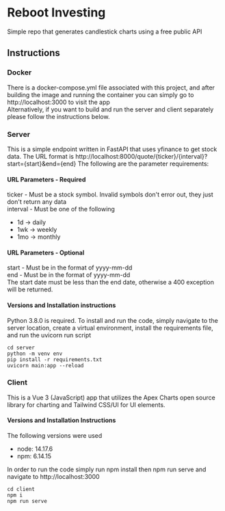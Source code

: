 # Reboot Investing
Simple repo that generates candlestick charts using a free public API

## Instructions
### Docker
There is a docker-compose.yml file associated with this project, and after building the image and running the container you can simply go to http://localhost:3000 to visit the app  
Alternatively, if you want to build and run the server and client separately please follow the instructions below.

### Server
This is a simple endpoint written in FastAPI that uses yfinance to get stock data.  The URL format is http://localhost:8000/quote/{ticker}/{interval}?start={start}&end={end}
The following are the parameter requirements:
#### URL Parameters - Required
ticker - Must be a stock symbol.  Invalid symbols don't error out, they just don't return any data  
interval - Must be one of the following

- 1d -> daily
- 1wk -> weekly
- 1mo -> monthly

#### URL Parameters - Optional
start - Must be in the format of yyyy-mm-dd  
end - Must be in the format of yyyy-mm-dd  
The start date must be less than the end date, otherwise a 400 exception will be returned.

#### Versions and Installation instructions
Python 3.8.0 is required.  To install and run the code, simply navigate to the server location, create a virtual environment, install the requirements file, and run the uvicorn run script

```
cd server
python -m venv env
pip install -r requirements.txt
uvicorn main:app --reload
```

### Client
This is a Vue 3 (JavaScript) app that utilizes the Apex Charts open source library for charting and Tailwind CSS/UI for UI elements.

#### Versions and Installation Instructions
The following versions were used

- node: 14.17.6
- npm: 6.14.15

In order to run the code simply run npm install then npm run serve and navigate to http://localhost:3000

```
cd client
npm i
npm run serve
```